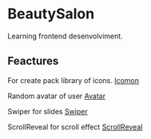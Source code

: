 # BeautySalon
Learning frontend desenvolviment.

## Feactures

For create pack library of icons.
[Icomon](https://icomoon.io/app/)

Random avatar of user
[Avatar](https://randomuser.me/photos)

Swiper for slides
[Swiper](https://swiperjs.com/)

ScrollReveal for scroll effect
[ScrollReveal](https://scrollrevealjs.org/)